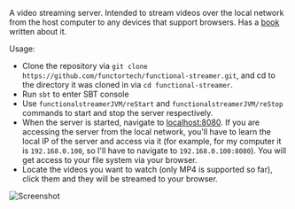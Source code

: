A video streaming server. Intended to stream videos over the local network from the host computer to any devices that support browsers. Has a [book](https://functorhub.com/func-arcs/landing.html) written about it.

Usage:

- Clone the repository via `git clone https://github.com/functortech/functional-streamer.git`, and cd to the directory it was cloned in via `cd functional-streamer`.
- Run `sbt` to enter SBT console
- Use `functionalstreamerJVM/reStart` and `functionalstreamerJVM/reStop` commands to start and stop the server respectively.
- When the server is started, navigate to [localhost:8080](localhost:8080). If you are accessing the server from the local network, you'll have to learn the local IP of the server and access via it (for example, for my computer it is `192.168.0.100`, so I'll have to navigate to `192.168.0.100:8080`). You will get access to your file system via your browser.
- Locate the videos you want to watch (only MP4 is supported so far), click them and they will be streamed to your browser.

![Screenshot](https://raw.githubusercontent.com/functortech/functional-streamer/master/screenshot.png)
